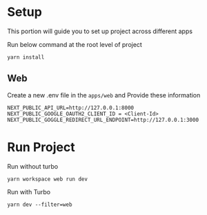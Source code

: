 # Setup
This portion will guide you to set up project across different apps

Run below command at the root level of project
```
yarn install
```

## Web
Create a new .env file in the `apps/web` and Provide these information
```
NEXT_PUBLIC_API_URL=http://127.0.0.1:8000 
NEXT_PUBLIC_GOOGLE_OAUTH2_CLIENT_ID = <Client-Id>
NEXT_PUBLIC_GOGGLE_REDIRECT_URL_ENDPOINT=http://127.0.0.1:3000
``` 
# Run Project
Run without turbo 
```
yarn workspace web run dev
```

Run with Turbo
```
yarn dev --filter=web
```



